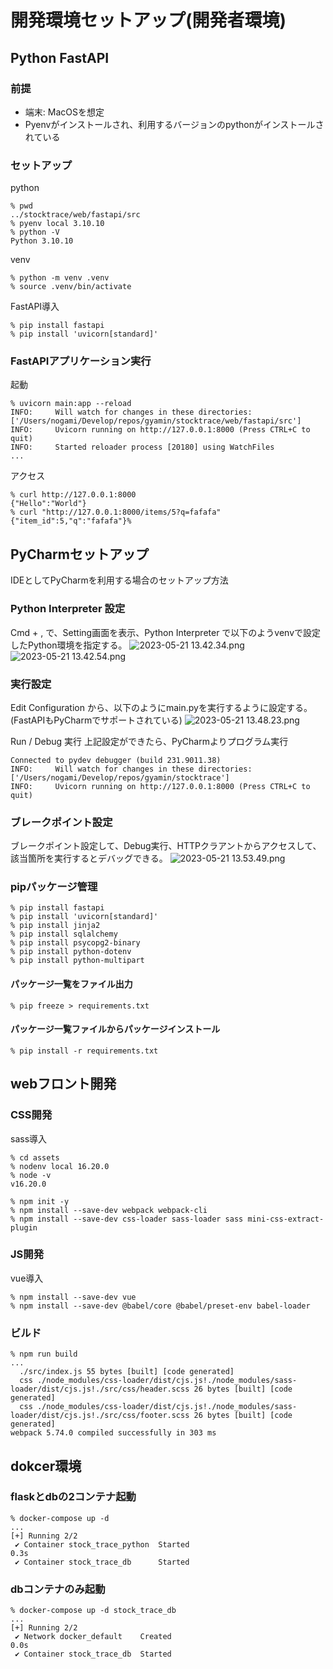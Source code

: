 # 開発環境セットアップ(開発者環境)

## Python FastAPI

### 前提
- 端末: MacOSを想定
- Pyenvがインストールされ、利用するバージョンのpythonがインストールされている

### セットアップ

python
```
% pwd
../stocktrace/web/fastapi/src
% pyenv local 3.10.10
% python -V
Python 3.10.10
```

venv
```
% python -m venv .venv
% source .venv/bin/activate
```

FastAPI導入
```
% pip install fastapi
% pip install 'uvicorn[standard]'
```

### FastAPIアプリケーション実行
起動
```
% uvicorn main:app --reload
INFO:     Will watch for changes in these directories: ['/Users/nogami/Develop/repos/gyamin/stocktrace/web/fastapi/src']
INFO:     Uvicorn running on http://127.0.0.1:8000 (Press CTRL+C to quit)
INFO:     Started reloader process [20180] using WatchFiles
...
```

アクセス
```
% curl http://127.0.0.1:8000                   
{"Hello":"World"}
% curl "http://127.0.0.1:8000/items/5?q=fafafa"
{"item_id":5,"q":"fafafa"}%
```


## PyCharmセットアップ
IDEとしてPyCharmを利用する場合のセットアップ方法

### Python Interpreter 設定
Cmd + , で、Setting画面を表示、Python Interpreter で以下のようvenvで設定したPython環境を指定する。
![2023-05-21 13.42.34.png](img%2F2023-05-21%2013.42.34.png)
![2023-05-21 13.42.54.png](img%2F2023-05-21%2013.42.54.png)


### 実行設定
Edit Configuration から、以下のようにmain.pyを実行するように設定する。
(FastAPIもPyCharmでサポートされている)
![2023-05-21 13.48.23.png](img%2F2023-05-21%2013.48.23.png)

Run / Debug 実行
上記設定ができたら、PyCharmよりプログラム実行
```..repos/gyamin/stocktrace/web/fastapi/src/.venv/bin/python /Users/nogami/Library/Application Support/JetBrains/Toolbox/apps/PyCharm-P/ch-0/231.9011.38/PyCharm.app/Contents/plugins/python/helpers/pydev/pydevd.py --module --multiprocess --qt-support=auto --client 127.0.0.1 --port 62338 --file uvicorn web.fastapi.src.main:app --reload 
Connected to pydev debugger (build 231.9011.38)
INFO:     Will watch for changes in these directories: ['/Users/nogami/Develop/repos/gyamin/stocktrace']
INFO:     Uvicorn running on http://127.0.0.1:8000 (Press CTRL+C to quit)
```

### ブレークポイント設定
ブレークポイント設定して、Debug実行、HTTPクラアントからアクセスして、該当箇所を実行するとデバッグできる。
![2023-05-21 13.53.49.png](img%2F2023-05-21%2013.53.49.png)



### pipパッケージ管理


```
% pip install fastapi
% pip install 'uvicorn[standard]'
% pip install jinja2
% pip install sqlalchemy
% pip install psycopg2-binary
% pip install python-dotenv
% pip install python-multipart
```

#### パッケージ一覧をファイル出力
```
% pip freeze > requirements.txt
```

#### パッケージ一覧ファイルからパッケージインストール
```
% pip install -r requirements.txt
```

## webフロント開発

### CSS開発
sass導入
```
% cd assets
% nodenv local 16.20.0
% node -v
v16.20.0

% npm init -y 
% npm install --save-dev webpack webpack-cli
% npm install --save-dev css-loader sass-loader sass mini-css-extract-plugin
```

### JS開発
vue導入
```
% npm install --save-dev vue
% npm install --save-dev @babel/core @babel/preset-env babel-loader
```


### ビルド
```
% npm run build
...
  ./src/index.js 55 bytes [built] [code generated]
  css ./node_modules/css-loader/dist/cjs.js!./node_modules/sass-loader/dist/cjs.js!./src/css/header.scss 26 bytes [built] [code generated]
  css ./node_modules/css-loader/dist/cjs.js!./node_modules/sass-loader/dist/cjs.js!./src/css/footer.scss 26 bytes [built] [code generated]
webpack 5.74.0 compiled successfully in 303 ms
```

## dokcer環境

### flaskとdbの2コンテナ起動
```
% docker-compose up -d  
...
[+] Running 2/2
 ✔ Container stock_trace_python  Started                                                                                                                                                                                        0.3s 
 ✔ Container stock_trace_db      Started   
```

### dbコンテナのみ起動
```
% docker-compose up -d stock_trace_db
...
[+] Running 2/2
 ✔ Network docker_default    Created                                                                                                                                                                                            0.0s 
 ✔ Container stock_trace_db  Started   
```